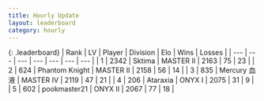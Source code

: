 ```yaml
---
title: Hourly Update
layout: leaderboard
category: hourly
---
```


{: .leaderboard}
| Rank | LV | Player | Division | Elo | Wins | Losses |
| --- | --- | --- | --- | --- | --- | --- |
| <span data-change="0">1</span> | 2342 | <span title="ID: 353063">Sktima</span> | MASTER II | <span data-change="0">2163</span> | <span data-change="0">75</span> | <span data-change="0">23</span> |
| <span data-change="0">2</span> | 624 | <span title="ID: 742939">Phantom Knight</span> | MASTER II | <span data-change="0">2158</span> | <span data-change="0">56</span> | <span data-change="0">14</span> |
| <span data-change="0">3</span> | 835 | <span title="ID: 692745">Mercury 血液</span> | MASTER IV | <span data-change="33">2119</span> | <span data-change="3">47</span> | <span data-change="0">21</span> |
| <span data-change="0">4</span> | 206 | <span title="ID: 745153">Ataraxia</span> | ONYX I | <span data-change="0">2075</span> | <span data-change="0">31</span> | <span data-change="0">9</span> |
| <span data-change="0">5</span> | 602 | <span title="ID: 652474">pookmaster21</span> | ONYX II | <span data-change="0">2067</span> | <span data-change="0">77</span> | <span data-change="0">18</span> |